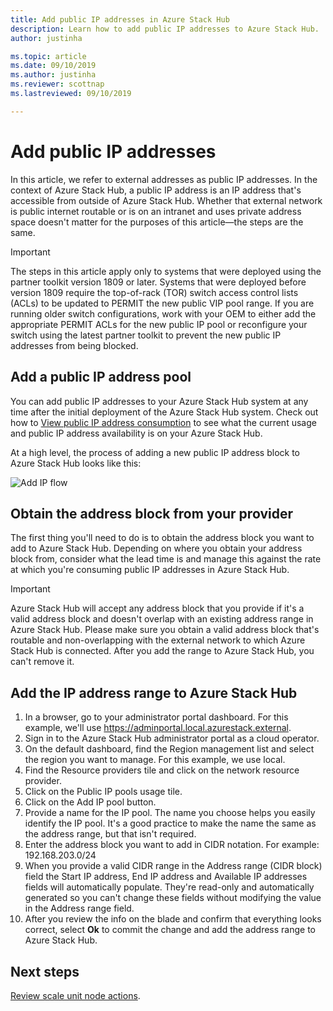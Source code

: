 ```yaml
---
title: Add public IP addresses in Azure Stack Hub 
description: Learn how to add public IP addresses to Azure Stack Hub.  
author: justinha

ms.topic: article
ms.date: 09/10/2019
ms.author: justinha
ms.reviewer: scottnap
ms.lastreviewed: 09/10/2019

---
```

# Add public IP addresses

In this article, we refer to external addresses as public IP addresses. In the context of Azure Stack Hub, a public IP address is an IP address that's accessible from outside of Azure Stack Hub. Whether that external network is public internet routable or is on an intranet and uses private address space doesn't matter for the purposes of this article—the steps are the same.

> [!IMPORTANT]
> The steps in this article apply only to systems that were deployed using the partner toolkit version 1809 or later. Systems that were deployed before version 1809 require the top-of-rack (TOR) switch access control lists (ACLs) to be updated to PERMIT the new public VIP pool range. If you are running older switch configurations, work with your OEM to either add the appropriate PERMIT ACLs for the new public IP pool or reconfigure your switch using the latest partner toolkit to prevent the new public IP addresses from being blocked.

## Add a public IP address pool
You can add public IP addresses to your Azure Stack Hub system at any time after the initial deployment of the Azure Stack Hub system. Check out how to [View public IP address consumption](azure-stack-viewing-public-ip-address-consumption.md) to see what the current usage and public IP address availability is on your Azure Stack Hub.

At a high level, the process of adding a new public IP address block to Azure Stack Hub looks like this:

 ![Add IP flow](media/azure-stack-add-ips/flow.PNG)

## Obtain the address block from your provider
The first thing you'll need to do is to obtain the address block you want to add to Azure Stack Hub. Depending on where you obtain your address block from, consider what the lead time is and manage this against the rate at which you're consuming public IP addresses in Azure Stack Hub.

> [!IMPORTANT]
> Azure Stack Hub will accept any address block that you provide if it's a valid address block and doesn't overlap with an existing address range in Azure Stack Hub. Please make sure you obtain a valid address block that's routable and non-overlapping with the external network to which Azure Stack Hub is connected. After you add the range to Azure Stack Hub, you can't remove it.

## Add the IP address range to Azure Stack Hub

1. In a browser, go to your administrator portal dashboard. For this example, we'll use https://adminportal.local.azurestack.external.
2. Sign in to the Azure Stack Hub administrator portal as a cloud operator.
3. On the default dashboard, find the Region management list and select the region you want to manage. For this example, we use local.
4. Find the Resource providers tile and click on the network resource provider.
5. Click on the Public IP pools usage tile.
6. Click on the Add IP pool button.
7. Provide a name for the IP pool. The name you choose helps you easily identify the IP pool. It's a good practice to make the name the same as the address range, but that isn't required.
8. Enter the address block you want to add in CIDR notation. For example: 192.168.203.0/24
9. When you provide a valid CIDR range in the Address range (CIDR block) field the Start IP address, End IP address and Available IP addresses fields will automatically populate. They're read-only and automatically generated so you can't change these fields without modifying the value in the Address range field.
10. After you review the info on the blade and confirm that everything looks correct, select **Ok** to commit the change and add the address range to Azure Stack Hub.


## Next steps 
[Review scale unit node actions](azure-stack-node-actions.md).
